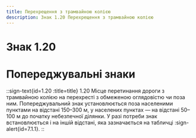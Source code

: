 ```yaml
---
title: Перехрещення з трамвайною колією
description: Знак 1.20 Перехрещення з трамвайною колією
---
```

# Знак 1.20
# Попереджувальні знаки
::sign-text{id=1.20 :title=title}
1.20 Місце перетинання дороги з трамвайною колією на перехресті з обмеженою оглядовістю чи поза ним.
Попереджувальний знак установлюється поза населеними пунктами на відстані 150–300 м, у населених пунктах — на відстані 50–100 м до початку небезпечної ділянки. У разі потреби знак встановлюється і на іншій відстані, яка зазначається на табличці :sign-alert{id=7.1.1}.
::